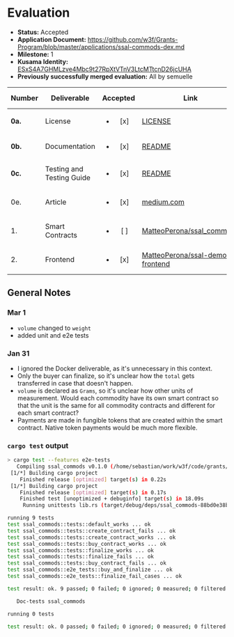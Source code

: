 # Evaluation

- **Status:** Accepted
- **Application Document:** https://github.com/w3f/Grants-Program/blob/master/applications/ssal-commods-dex.md
- **Milestone:** 1
- **Kusama Identity:** [ESxS4A7GHMLzve4Mbc9t27RpXtVTnV3LtcMTtcnD26jcUHA](https://polkascan.io/pre/kusama/account/ESxS4A7GHMLzve4Mbc9t27RpXtVTnV3LtcMTtcnD26jcUHA)
- **Previously successfully merged evaluation:** All by semuelle

| Number | Deliverable | Accepted | Link | Evaluation Notes |
| ------ | ----------- | :------: | ---- |----------------- |
| **0a.** | License | <ul><li>[x] </li></ul> | [LICENSE](https://github.com/MatteoPerona/ssal_commods/blob/1ae152fecdc5179e90d899c6dd720102deaa37ba/LICENSE) | GPLv3 |
| **0b.** | Documentation | <ul><li>[x] </li></ul> | [README](https://github.com/MatteoPerona/ssal_commods/blob/1ae152fecdc5179e90d899c6dd720102deaa37ba/README.md) | — |
| **0c.** | Testing and Testing Guide | <ul><li>[x] </li></ul> | [README](https://github.com/MatteoPerona/ssal_commods/blob/0b04bf76e2b8358f3e892e3f47f7bf30f32d5bdc/README.md#testing-guide) | Tests updated on request. |
| 0e. | Article | <ul><li>[x] </li></ul> | [medium.com](https://medium.com/@matteo-perona/ssal-smart-contract-commodities-4d6f1b7f728b) | Thorough, technical description. |
| 1. | Smart Contracts | <ul><li>[ ] </li></ul> | [MatteoPerona/ssal_commods](https://github.com/MatteoPerona/ssal_commods/blob/5cb2f8df9855b5f181478fad9931d95e7b0412a5/lib.rs) | see [General Notes](#general-notes) |
| 2. | Frontend | <ul><li>[x] </li></ul> | [MatteoPerona/ssal-demo-frontend](https://github.com/MatteoPerona/ssal-demo-frontend/tree/774e04d622ed4e77f7b49b31f56a947e053f87e2) | React, not React Native |


## General Notes

### Mar 1

- `volume` changed to `weight`
- added unit and e2e tests

### Jan 31 

- I ignored the Docker deliverable, as it's unnecessary in this context.
- Only the buyer can finalize, so it's unclear how the `total` gets transferred in case that doesn't happen.
- `volume` is declared as `Grams`, so it's unclear how other units of measurement. Would each commodity have its own smart contract so that the unit is the same for all commodity contracts and different for each smart contract?
- Payments are made in fungible tokens that are created within the smart contract. Native token payments would be much more flexible.

### `cargo test` output

```sh
> cargo test --features e2e-tests
   Compiling ssal_commods v0.1.0 (/home/sebastian/work/w3f/code/grants/deliverables/ssal/ssal_commods)
 [1/*] Building cargo project
    Finished release [optimized] target(s) in 0.22s
 [1/*] Building cargo project
    Finished release [optimized] target(s) in 0.17s
    Finished test [unoptimized + debuginfo] target(s) in 18.09s
     Running unittests lib.rs (target/debug/deps/ssal_commods-88bd0e38b7d5a633)

running 9 tests
test ssal_commods::tests::default_works ... ok
test ssal_commods::tests::create_contract_fails ... ok
test ssal_commods::tests::create_contract_works ... ok
test ssal_commods::tests::buy_contract_works ... ok
test ssal_commods::tests::finalize_works ... ok
test ssal_commods::tests::finalize_fails ... ok
test ssal_commods::tests::buy_contract_fails ... ok
test ssal_commods::e2e_tests::buy_and_finalize ... ok
test ssal_commods::e2e_tests::finalize_fail_cases ... ok

test result: ok. 9 passed; 0 failed; 0 ignored; 0 measured; 0 filtered out; finished in 3.83s

   Doc-tests ssal_commods

running 0 tests

test result: ok. 0 passed; 0 failed; 0 ignored; 0 measured; 0 filtered out; finished in 0.00s
```